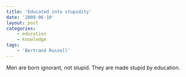 ```yaml
---
title: 'Educated into stupidity'
date: '2009-06-10'
layout: post
categories:
    - education
    - knowledge
tags:
    - 'Bertrand Russell'
---
```


Men are born ignorant, not stupid. They are made stupid by education.